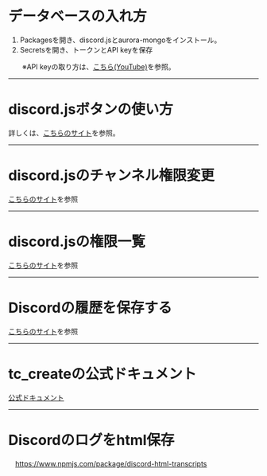 # データベースの入れ方

1. Packagesを開き、discord.jsとaurora-mongoをインストール。
2. Secretsを開き、トークンとAPI keyを保存

　　※API keyの取り方は、[こちら(YouTube)](https://youtu.be/18hjrZCvxxk)を参照。

---
# discord.jsボタンの使い方
 詳しくは、[こちらのサイト](https://scrapbox.io/discordjs-japan/Discord.js_v13でbuttonを使ってみる。)を参照。

---
# discord.jsのチャンネル権限変更
 [こちらのサイト](https://scrapbox.io/discordjs-japan/チャンネルの権限設定を変更する)を参照

---
# discord.jsの権限一覧
 [こちらのサイト](https://scrapbox.io/discordjs-japan/Discord%E3%81%AE%E6%A8%A9%E9%99%90%E3%81%BE%E3%81%A8%E3%82%81)を参照

---
# Discordの履歴を保存する
 [こちらのサイト](https://www.npmjs.com/package/discord-html-transcripts)を参照
 
---
# tc_createの公式ドキュメント
 [公式ドキュメント](https://discord.js.org/#/docs/discord.js/main/class/GuildChannelManager?scrollTo=create)

---
# Discordのログをhtml保存
　https://www.npmjs.com/package/discord-html-transcripts